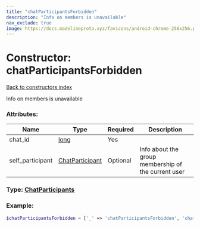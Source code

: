 ```yaml
---
title: "chatParticipantsForbidden"
description: "Info on members is unavailable"
nav_exclude: true
image: https://docs.madelineproto.xyz/favicons/android-chrome-256x256.png
---
```

# Constructor: chatParticipantsForbidden  
[Back to constructors index](/API_docs/constructors/index.md)



Info on members is unavailable

### Attributes:

| Name     |    Type       | Required | Description |
|----------|---------------|----------|-------------|
|chat\_id|[long](/API_docs/types/long.md) | Yes|
|self\_participant|[ChatParticipant](/API_docs/types/ChatParticipant.md) | Optional|Info about the group membership of the current user|



### Type: [ChatParticipants](/API_docs/types/ChatParticipants.md)


### Example:

```php
$chatParticipantsForbidden = ['_' => 'chatParticipantsForbidden', 'chat_id' => long, 'self_participant' => ChatParticipant];
```  
